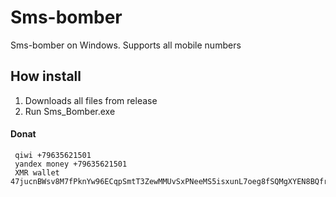 # Sms-bomber
Sms-bomber on Windows. Supports all mobile numbers
 ## How install 
 
  1. Downloads all files from release
  2. Run Sms_Bomber.exe

#### Donat 
     qiwi +79635621501
     yandex money +79635621501
     XMR wallet 47jucnBWsv8M7fPknYw96ECqpSmtT3ZewMMUvSxPNeeMS5isxunL7oeg8fSQMgXYEN8BQfrJfhvbNSoM4CNtM5hUFg9Fr41
  
